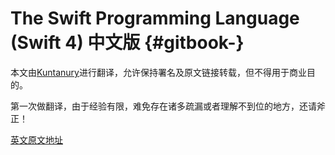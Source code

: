 # The Swift Programming Language \(Swift 4\) 中文版 {#gitbook-}

本文由[Kuntanury](/kuntanury.com)进行翻译，允许保持署名及原文链接转载，但不得用于商业目的。

第一次做翻译，由于经验有限，难免存在诸多疏漏或者理解不到位的地方，还请斧正！

[英文原文地址](https://developer.apple.com/library/content/documentation/Swift/Conceptual/Swift_Programming_Language/index.html)

